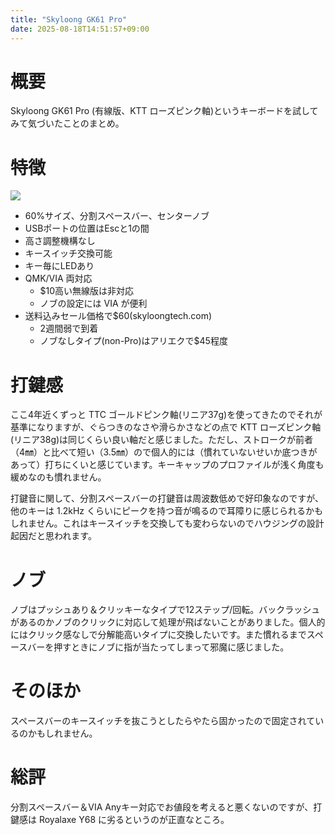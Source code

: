 ```yaml
---
title: "Skyloong GK61 Pro"
date: 2025-08-18T14:51:57+09:00
---
```


# 概要

Skyloong GK61 Pro (有線版、KTT ローズピンク軸)というキーボードを試してみて気づいたことのまとめ。

# 特徴

![](../../media/gk61pro_0.jpg)

- 60%サイズ、分割スペースバー、センターノブ
- USBポートの位置はEscと1の間
- 高さ調整機構なし
- キースイッチ交換可能
- キー毎にLEDあり
- QMK/VIA 両対応
  - $10高い無線版は非対応
  - ノブの設定には VIA が便利
- 送料込みセール価格で$60(skyloongtech.com)
  - 2週間弱で到着
  - ノブなしタイプ(non-Pro)はアリエクで$45程度

# 打鍵感

ここ4年近くずっと TTC ゴールドピンク軸(リニア37g)を使ってきたのでそれが基準になりますが、ぐらつきのなさや滑らかさなどの点で KTT ローズピンク軸(リニア38g)は同じくらい良い軸だと感じました。ただし、ストロークが前者（4㎜）と比べて短い（3.5㎜）ので個人的には（慣れていないせいか底つきがあって）打ちにくいと感じています。キーキャップのプロファイルが浅く角度も緩めなのも慣れません。

打鍵音に関して、分割スペースバーの打鍵音は周波数低めで好印象なのですが、他のキーは 1.2kHz くらいにピークを持つ音が鳴るので耳障りに感じられるかもしれません。これはキースイッチを交換しても変わらないのでハウジングの設計起因だと思われます。

# ノブ

ノブはプッシュあり＆クリッキーなタイプで12ステップ/回転。バックラッシュがあるのかノブのクリックに対応して処理が飛ばないことがありました。個人的にはクリック感なしで分解能高いタイプに交換したいです。また慣れるまでスペースバーを押すときにノブに指が当たってしまって邪魔に感じました。

# そのほか

スペースバーのキースイッチを抜こうとしたらやたら固かったので固定されているのかもしれません。

# 総評

分割スペースバー＆VIA Anyキー対応でお値段を考えると悪くないのですが、打鍵感は Royalaxe Y68 に劣るというのが正直なところ。

